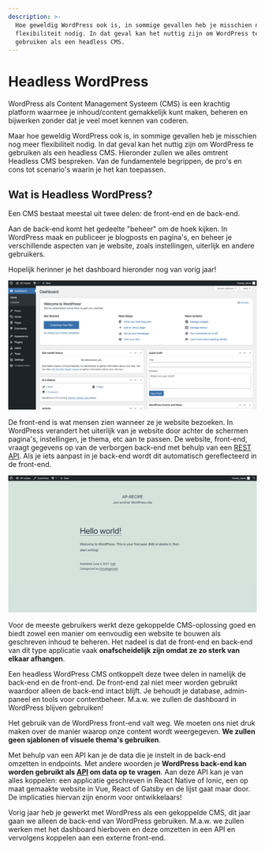```yaml
---
description: >-
  Hoe geweldig WordPress ook is, in sommige gevallen heb je misschien nog meer
  flexibiliteit nodig. In dat geval kan het nuttig zijn om WordPress te
  gebruiken als een headless CMS.
---
```


# Headless WordPress

WordPress als Content Management Systeem (CMS) is een krachtig platform waarmee je inhoud/content gemakkelijk kunt maken, beheren en bijwerken zonder dat je veel moet kennen van coderen.

Maar hoe geweldig WordPress ook is, in sommige gevallen heb je misschien nog meer flexibiliteit nodig. In dat geval kan het nuttig zijn om WordPress te gebruiken als een headless CMS. Hieronder zullen we alles omtrent Headless CMS bespreken. Van de fundamentele begrippen,  de pro's en cons tot scenario's waarin je het kan toepassen.

## Wat is Headless WordPress? <a href="yui_3_17_2_1_1622719799529_34" id="yui_3_17_2_1_1622719799529_34"></a>

Een CMS bestaat meestal uit twee delen: de front-end en de back-end.

Aan de back-end komt het gedeelte "beheer" om de hoek kijken. In WordPress maak en publiceer je blogposts en pagina's, en beheer je verschillende aspecten van je website, zoals instellingen, uiterlijk en andere gebruikers.

Hopelijk herinner je het dashboard hieronder nog van vorig jaar!

![Dashboard in WordPress (back-end)](<../.gitbook/assets/image (6).png>)

De front-end is wat mensen zien wanneer ze je website bezoeken. In WordPress verandert het uiterlijk van je website door achter de schermen pagina's, instellingen, je thema, etc aan te passen. De website, front-end, vraagt gegevens op van de verborgen back-end met behulp van een [REST API](https://restfulapi.net). Als je iets aanpast in je back-end wordt dit automatisch gereflecteerd in de front-end.

![Website in WordPress (front-end)](<../.gitbook/assets/image (7).png>)

Voor de meeste gebruikers werkt deze gekoppelde CMS-oplossing goed en biedt zowel een manier om eenvoudig een website te bouwen als geschreven inhoud te beheren. Het nadeel is dat de front-end en back-end van dit type applicatie vaak **onafscheidelijk zijn omdat ze zo sterk van elkaar afhangen**.

Een headless WordPress CMS ontkoppelt deze twee delen in namelijk de back-end en de front-end. De front-end zal niet meer worden gebruikt waardoor alleen de back-end intact blijft. Je behoudt je database, admin-paneel en tools voor contentbeheer. M.a.w. we zullen de dashboard in WordPress blijven gebruiken! 

Het gebruik van de WordPress front-end valt weg. We moeten ons niet druk maken over de manier waarop onze content wordt weergegeven. **We zullen geen sjablonen of visuele thema's gebruiken**.

Met behulp van een API kan je de data die je instelt in de back-end omzetten in endpoints. Met andere woorden je **WordPress back-end kan worden gebruikt als **[**API**](https://en.wikipedia.org/wiki/API)** om data op te vragen**. Aan deze API kan je van alles koppelen: een applicatie geschreven in React Native of Ionic, een op maat gemaakte website in Vue, React of Gatsby en de lijst gaat maar door. De implicaties hiervan zijn enorm voor ontwikkelaars!

Vorig jaar heb je gewerkt met WordPress als een gekoppelde CMS, dit jaar gaan we alleen de back-end van WordPress gebruiken. M.a.w. we zullen werken met het dashboard hierboven en deze omzetten in een API en vervolgens koppelen aan een externe front-end.
